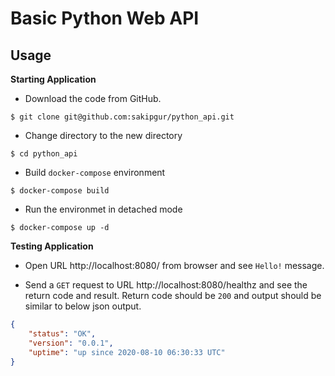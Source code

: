 # Basic Python Web API

## Usage

**Starting Application**

- Download the code from GitHub.

`$ git clone git@github.com:sakipgur/python_api.git`

- Change directory to the new directory

`$ cd python_api`

- Build `docker-compose` environment

`$ docker-compose build`

- Run the environmet in detached mode

`$ docker-compose up -d`

**Testing Application**

- Open URL http://localhost:8080/ from browser and see `Hello!` message.

- Send a `GET` request to URL http://localhost:8080/healthz and see the return code and result.
Return code should be `200` and output should be similar to below json output.

```json
{
    "status": "OK",
    "version": "0.0.1",
    "uptime": "up since 2020-08-10 06:30:33 UTC"
}
```
